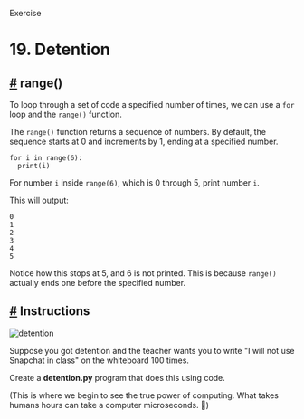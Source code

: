 Exercise

# 19\. Detention

## [#](https://www.codedex.io/python/19-detention#range) range()

To loop through a set of code a specified number of times, we can use a `for` loop and the `range()` function.

The `range()` function returns a sequence of numbers. By default, the sequence starts at 0 and increments by 1, ending at a specified number.

    for i in range(6):
      print(i)
    

For number `i` inside `range(6)`, which is 0 through 5, print number `i`.

This will output:

    0
    1
    2
    3
    4
    5
    

Notice how this stops at 5, and 6 is not printed. This is because `range()` actually ends one before the specified number.

## [#](https://www.codedex.io/python/19-detention#instructions) Instructions

![detention](https://www.codedex.io/images/detention.png)

Suppose you got detention and the teacher wants you to write "I will not use Snapchat in class" on the whiteboard 100 times.

Create a **detention.py** program that does this using code.

(This is where we begin to see the true power of computing. What takes humans hours can take a computer microseconds. 🤯)



